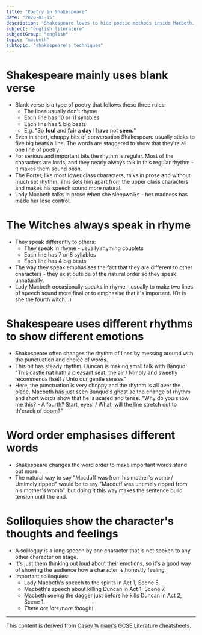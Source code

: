 ```yaml
---
title: "Poetry in Shakespeare"
date: "2020-01-15"
description: "Shakespeare loves to hide poetic methods inside Macbeth. What are they?"
subject: "english literature"
subjectGroup: "english"
topic: "macbeth"
subtopic: "shakespeare's techniques"
---
```


# Shakespeare mainly uses blank verse
- Blank verse is a type of poetry that follows these three rules:
  - The lines usually don't rhyme
  - Each line has 10 or 11 syllables
  - Each line has 5 big beats 
  - E.g. "So __foul__ and __fair__ a __day__ I __have__ not __seen.__"
- Even in short, choppy bits of conversation Shakespeare usually sticks to five big beats a line. The words are staggered to show that they're all one line of poetry.
- For serious and important bits the rhythm is regular. Most of the characters are lords, and they nearly always talk in this regular rhythm - it makes them sound posh.
- The Porter, like most lower class characters, talks in prose and without much set rhythm. This sets him apart from the upper class characters and makes his speech sound more natural.
- Lady Macbeth talks in prose when she sleepwalks - her madness has made her lose control.

# The Witches always speak in rhyme
- They speak differently to others:
  - They speak in rhyme - usually rhyming couplets
  - Each line has 7 or 8 syllables
  - Each line has 4 big beats
- The way they speak emphasises the fact that they are different to other characters - they exist outside of the natural order so they speak unnaturally.
- Lady Macbeth occasionally speaks in rhyme - usually to make two lines of speech sound more final or to emphasise that it's important. (Or is she the fourth witch...)

# Shakespeare uses different rhythms to show different emotions
- Shakespeare often changes the rhythm of lines by messing around with the punctuation and choice of words.
- This bit has steady rhythm. Duncan is making small talk with Banquo: "This castle hat hath a pleasant seat; the air / Nimbly and sweetly recommends itself / Unto our gentle senses"
- Here, the punctuation is very choppy and the rhythm is all over the place. Macbeth has just seen Banquo's ghost so the change of rhythm and short words show that he is scared and tense. "Why do you show me this? - A fourth? Start, eyes! / What, will the line stretch out to th'crack of doom?"

# Word order emphasises different words
- Shakespeare changes the word order to make important words stand out more. 
- The natural way to say "Macduff was from his mother's womb / Untimely ripped" would be to say "Macduff was untimely ripped from his mother's womb". but doing it this way makes the sentence build tension until the end.

# Soliloquies show the character's thoughts and feelings
- A soliloquy is a long speech by one character that is not spoken to any other character on stage.
- It's just them thinking out loud about their emotions, so it's a good way of showing the audience how a character is honestly feeling.
- Important soliloquies:
  - Lady Macbeth's speech to the spirits in Act 1, Scene 5.
  - Macbeth's speech about killing Duncan in Act 1, Scene 7.
  - Macbeth seeing the dagger just before he kills Duncan in Act 2, Scene 1.
  - *There are lots more though!*

---

This content is derived from [Casey William's](https://github.com/shnupta) GCSE Literature cheatsheets.